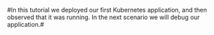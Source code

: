 #In this tutorial we deployed our first Kubernetes application, and then observed that it was running. In the next scenario we will debug our application.#
